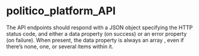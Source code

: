 # politico_platform_API
The API endpoints should respond with a JSON object specifying the HTTP status code, and either a data property (on success) or an error property (on failure). When present, the data property is always an array , even if there’s none, one, or several items within it.


